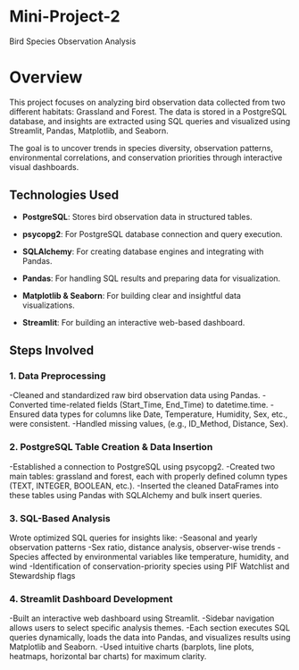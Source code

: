 # Mini-Project-2
Bird Species Observation Analysis
# Overview
This project focuses on analyzing bird observation data collected from two different habitats: Grassland and Forest. The data is stored in a PostgreSQL database, and insights are extracted using SQL queries and visualized using Streamlit, Pandas, Matplotlib, and Seaborn.

The goal is to uncover trends in species diversity, observation patterns, environmental correlations, and conservation priorities through interactive visual dashboards.

## Technologies Used

- **PostgreSQL**: Stores bird observation data in structured tables.

- **psycopg2**: For PostgreSQL database connection and query execution.

- **SQLAlchemy**: For creating database engines and integrating with Pandas.

- **Pandas**: For handling SQL results and preparing data for visualization.

- **Matplotlib & Seaborn**: For building clear and insightful data visualizations.

- **Streamlit**: For building an interactive web-based dashboard.

## Steps Involved

### 1. Data Preprocessing
-Cleaned and standardized raw bird observation data using Pandas.
-Converted time-related fields (Start_Time, End_Time) to datetime.time.
-Ensured data types for columns like Date, Temperature, Humidity, Sex, etc., were consistent.
-Handled missing values, (e.g., ID_Method, Distance, Sex).

### 2. PostgreSQL Table Creation & Data Insertion
-Established a connection to PostgreSQL using psycopg2.
-Created two main tables: grassland and forest, each with properly defined column types (TEXT, INTEGER, BOOLEAN, etc.).
-Inserted the cleaned DataFrames into these tables using Pandas with SQLAlchemy and bulk insert queries.

### 3. SQL-Based Analysis
Wrote optimized SQL queries for insights like:
-Seasonal and yearly observation patterns
-Sex ratio, distance analysis, observer-wise trends
-Species affected by environmental variables like temperature, humidity, and wind
-Identification of conservation-priority species using PIF Watchlist and Stewardship flags

### 4. Streamlit Dashboard Development
-Built an interactive web dashboard using Streamlit.
-Sidebar navigation allows users to select specific analysis themes.
-Each section executes SQL queries dynamically, loads the data into Pandas, and visualizes results using Matplotlib and Seaborn.
-Used intuitive charts (barplots, line plots, heatmaps, horizontal bar charts) for maximum clarity.
